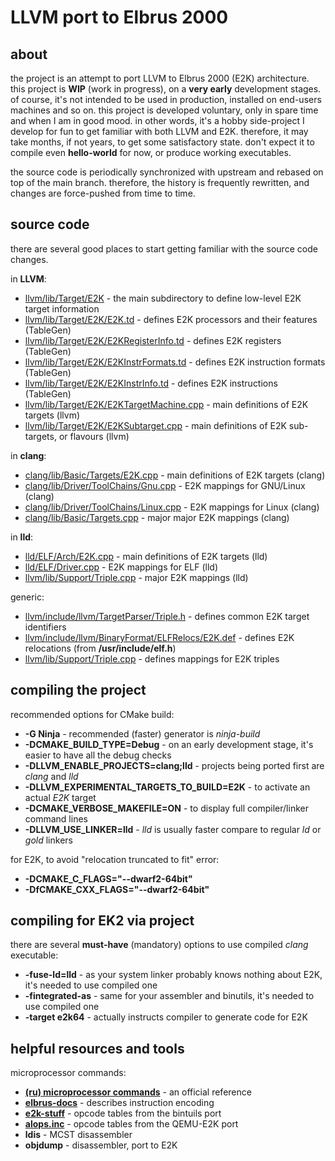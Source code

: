LLVM port to Elbrus 2000
========================

about
-----

the project is an attempt to port LLVM to Elbrus 2000 (E2K) architecture.
this project is **WIP** (work in progress), on a **very early** development stages.
of course, it's not intended to be used in production, installed on end-users machines and so on.
this project is developed voluntary, only in spare time and when I am in good mood.
in other words, it's a hobby side-project I develop for fun to get familiar with both LLVM and E2K.
therefore, it may take months, if not years, to get some satisfactory state.
don't expect it to compile even **hello-world** for now, or produce working executables.

the source code is periodically synchronized with upstream and rebased on top of the main branch.
therefore, the history is frequently rewritten, and changes are force-pushed from time to time.

source code
-----------

there are several good places to start getting familiar with the source code changes.

in **LLVM**:
- [llvm/lib/Target/E2K](llvm/lib/Target/E2K) - the main subdirectory to define low-level E2K target information
- [llvm/lib/Target/E2K/E2K.td](llvm/lib/Target/E2K/E2K.td) - defines E2K processors and their features (TableGen)
- [llvm/lib/Target/E2K/E2KRegisterInfo.td](llvm/lib/Target/E2K/E2KRegisterInfo.td) - defines E2K registers (TableGen)
- [llvm/lib/Target/E2K/E2KInstrFormats.td](llvm/lib/Target/E2K/E2KInstrFormats.td) - defines E2K instruction formats (TableGen)
- [llvm/lib/Target/E2K/E2KInstrInfo.td](llvm/lib/Target/E2K/E2KInstrInfo.td) - defines E2K instructions (TableGen)
- [llvm/lib/Target/E2K/E2KTargetMachine.cpp](llvm/lib/Target/E2K/E2KTargetMachine.cpp) - main definitions of E2K targets (llvm)
- [llvm/lib/Target/E2K/E2KSubtarget.cpp](llvm/lib/Target/E2K/E2KSubtarget.cpp) - main definitions of E2K sub-targets, or flavours (llvm)

in **clang**:
- [clang/lib/Basic/Targets/E2K.cpp](clang/lib/Basic/Targets/E2K.cpp) - main definitions of E2K targets (clang)
- [clang/lib/Driver/ToolChains/Gnu.cpp](clang/lib/Driver/ToolChains/Gnu.cpp) - E2K mappings for GNU/Linux (clang)
- [clang/lib/Driver/ToolChains/Linux.cpp](clang/lib/Driver/ToolChains/Linux.cpp) - E2K mappings for Linux (clang)
- [clang/lib/Basic/Targets.cpp](clang/lib/Basic/Targets.cpp) - major major E2K mappings (clang)

in **lld**:
- [lld/ELF/Arch/E2K.cpp](lld/ELF/Arch/E2K.cpp) - main definitions of E2K targets (lld)
- [lld/ELF/Driver.cpp](lld/ELF/Driver.cpp) - E2K mappings for ELF (lld)
- [llvm/lib/Support/Triple.cpp](llvm/lib/Support/Triple.cpp) - major E2K mappings (lld)

generic:
- [llvm/include/llvm/TargetParser/Triple.h](llvm/include/llvm/TargetParser/Triple.h) - defines common E2K target identifiers
- [llvm/include/llvm/BinaryFormat/ELFRelocs/E2K.def](llvm/include/llvm/BinaryFormat/ELFRelocs/E2K.def) - defines E2K relocations (from **/usr/include/elf.h**)
- [llvm/lib/Support/Triple.cpp](llvm/lib/Support/Triple.cpp) - defines mappings for E2K triples

compiling the project
---------------------

recommended options for CMake build:
- **-G Ninja** - recommended (faster) generator is *ninja-build*
- **-DCMAKE_BUILD_TYPE=Debug** - on an early development stage, it's easier to have all the debug checks
- **-DLLVM_ENABLE_PROJECTS=clang;lld** - projects being ported first are *clang* and *lld*
- **-DLLVM_EXPERIMENTAL_TARGETS_TO_BUILD=E2K** - to activate an actual *E2K* target
- **-DCMAKE_VERBOSE_MAKEFILE=ON** - to display full compiler/linker command lines
- **-DLLVM_USE_LINKER=lld** - *lld* is usually faster compare to regular *ld* or *gold* linkers

for E2K, to avoid "relocation truncated to fit" error:

- **-DCMAKE_C_FLAGS="--dwarf2-64bit"**
- **-DfCMAKE_CXX_FLAGS="--dwarf2-64bit"**

compiling for EK2 via project
-----------------------------

there are several **must-have** (mandatory) options to use compiled *clang* executable:

- **-fuse-ld=lld** - as your system linker probably knows nothing about E2K, it's needed to use compiled one
- **-fintegrated-as** - same for your assembler and binutils, it's needed to use compiled one
- **-target e2k64** - actually instructs compiler to generate code for E2K

helpful resources and tools
---------------------------

microprocessor commands:

- [**(ru) microprocessor commands**](http://ftp.altlinux.org/pub/people/mike/elbrus/docs/elbrus_prog/html/chapter10.html) - an official reference
- [**elbrus-docs**](https://github.com/nrdmn/elbrus-docs) - describes instruction encoding
- [**e2k-stuff**](https://github.com/OpenE2K/binutils-gdb/tree/binutils-mcst/opcodes/e2k-stuff) - opcode tables from the bintuils port
- [**alops.inc**](https://github.com/OpenE2K/qemu-e2k/blob/e2k/target/e2k/alops.inc) - opcode tables from the QEMU-E2K port
- **ldis** - MCST disassembler
- **objdump** - disassembler, port to E2K
